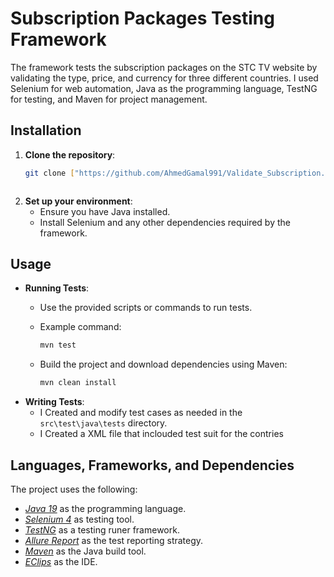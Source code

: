 # Subscription Packages Testing Framework

The framework tests the subscription packages on the STC TV website by validating the type, price, and currency for three different countries. I used Selenium for web automation, Java as the programming language, TestNG for testing, and Maven for project management.


## Installation

1. **Clone the repository**:
    ```bash
    git clone ["https://github.com/AhmedGamal991/Validate_Subscription.git"]
   


3. **Set up your environment**:
    - Ensure you have Java installed.
    - Install Selenium and any other dependencies required by the framework.

## Usage

- **Running Tests**:
    - Use the provided scripts or commands to run tests.
    - Example command:
        ```bash
        mvn test
   
    - Build the project and download dependencies using Maven:

        ```bash
        mvn clean install
- **Writing Tests**:
    - I Created and modify test cases as needed in the `src\test\java\tests` directory.
    - I Created a XML file that inclouded test suit for the contries 


## Languages, Frameworks, and Dependencies
The project uses the following:
- *[Java 19](https://openjdk.java.net/projects/jdk/11/)* as the programming language.
- *[Selenium 4]()* as testing tool.
- *[TestNG]()* as a testing runer framework.
- *[Allure Report](https://qameta.io/allure-report/)* as the test reporting strategy.
- *[Maven]()* as the Java build tool.
- *[EClips]()* as the IDE.


